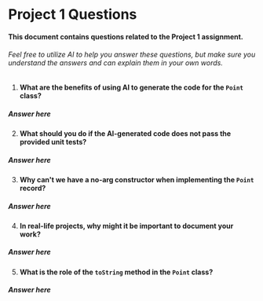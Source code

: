 # Project 1 Questions
#### This document contains questions related to the Project 1 assignment.
###### Feel free to utilize AI to help you answer these questions, but make sure you understand the answers and can explain them in your own words.
1. **What are the benefits of using AI to generate the code for the `Point` class?**
##### *Answer here*
2. **What should you do if the AI-generated code does not pass the provided unit tests?**
##### *Answer here*
3. **Why can't we have a no-arg constructor when implementing the `Point` record?**
##### *Answer here*
4. **In real-life projects, why might it be important to document your work?**
##### *Answer here*
5. **What is the role of the `toString` method in the `Point` class?**
##### *Answer here*



   